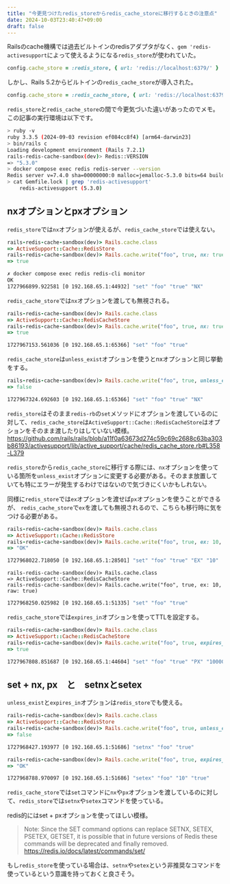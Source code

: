 ```yaml
---
title: "今更見つけたredis_storeからredis_cache_storeに移行するときの注意点"
date: 2024-10-03T23:40:47+09:00
draft: false
---
```



Railsのcache機構では過去ビルトインのredisアダプタがなく、`gem 'redis-activesupport`によって使えるようになる`redis_store`が使われていた。

```ruby
config.cache_store = :redis_store, { url: 'redis://localhost:6379/' }
```

しかし、Rails 5.2からビルトインの`redis_cache_store`が導入された。

```ruby
config.cache_store = :redis_cache_store, { url: 'redis://localhost:6379/' }
```

`redis_store`と`redis_cache_store`の間で今更気づいた違いがあったのでメモ。
この記事の実行環境は以下です。

```bash
> ruby -v
ruby 3.3.5 (2024-09-03 revision ef084cc8f4) [arm64-darwin23]
> bin/rails c
Loading development environment (Rails 7.2.1)
rails-redis-cache-sandbox(dev)> Redis::VERSION
=> "5.3.0"
> docker compose exec redis redis-server --version
Redis server v=7.4.0 sha=00000000:0 malloc=jemalloc-5.3.0 bits=64 build=86eb6afc7b1d3b21
> cat Gemfile.lock | grep 'redis-activesupport'
    redis-activesupport (5.3.0)
```

## nxオプションとpxオプション
`redis_store`では`nx`オプションが使えるが、`redis_cache_store`では使えない。

```ruby
rails-redis-cache-sandbox(dev)> Rails.cache.class
=> ActiveSupport::Cache::RedisStore
rails-redis-cache-sandbox(dev)> Rails.cache.write("foo", true, nx: true, raw: true)
=> true
```

```bash
✗ docker compose exec redis redis-cli monitor
OK
1727966899.922581 [0 192.168.65.1:44932] "set" "foo" "true" "NX"
```

`redis_cache_store`では`nx`オプションを渡しても無視される。

```ruby
rails-redis-cache-sandbox(dev)> Rails.cache.class
=> ActiveSupport::Cache::RedisCacheStore
rails-redis-cache-sandbox(dev)> Rails.cache.write("foo", true, nx: true, raw: true)
=> true
```

```bash
1727967153.561036 [0 192.168.65.1:65366] "set" "foo" "true"
```

`redis_cache_store`は`unless_exist`オプションを使うとnxオプションと同じ挙動をする。

```ruby
rails-redis-cache-sandbox(dev)> Rails.cache.write("foo", true, unless_exist: true, raw: true)
=> false
```

```bash
1727967324.692603 [0 192.168.65.1:65366] "set" "foo" "true" "NX"
```

`redis_store`はそのまま`redis-rb`の`set`メソッドにオプションを渡しているのに対して、`redis_cache_store`は`ActiveSupport::Cache::RedisCacheStore`はオプションをそのまま渡したりはしていない模様。
https://github.com/rails/rails/blob/a11f0a63673d274c59c69c2688c63ba303b86193/activesupport/lib/active_support/cache/redis_cache_store.rb#L358-L379

`redis_store`から`redis_cache_store`に移行する際には、`nx`オプションを使っている箇所を`unless_exist`オプションに変更する必要がある。そのまま放置していても特にエラーが発生するわけではないので気づきにくいかもしれない。

同様に`redis_store`では`ex`オプションを渡せば`px`オプションを使うことができるが、
`redis_cache_store`で`ex`を渡しても無視されるので、こちらも移行時に気をつける必要がある。

```ruby
rails-redis-cache-sandbox(dev)> Rails.cache.class
=> ActiveSupport::Cache::RedisStore
rails-redis-cache-sandbox(dev)> Rails.cache.write("foo", true, ex: 10, raw: true)
=> "OK"
```

```bash
1727968022.718050 [0 192.168.65.1:28501] "set" "foo" "true" "EX" "10"
```

```rubyu
rails-redis-cache-sandbox(dev)> Rails.cache.class
=> ActiveSupport::Cache::RedisCacheStore
rails-redis-cache-sandbox(dev)> Rails.cache.write("foo", true, ex: 10, raw: true)
```

```bash
1727968250.025982 [0 192.168.65.1:51335] "set" "foo" "true"
```

`redis_cache_store`では`expires_in`オプションを使ってTTLを設定する。

```ruby
rails-redis-cache-sandbox(dev)> Rails.cache.class
=> ActiveSupport::Cache::RedisCacheStore
rails-redis-cache-sandbox(dev)> Rails.cache.write("foo", true, expires_in: 10.seconds, raw: true)
=> true
```

```bash
1727967808.851687 [0 192.168.65.1:44604] "set" "foo" "true" "PX" "10000"
```


## set + nx, px　と　setnxとsetex
`unless_exist`と`expires_in`オプションは`redis_store`でも使える。

```ruby
rails-redis-cache-sandbox(dev)> Rails.cache.class
=> ActiveSupport::Cache::RedisStore
rails-redis-cache-sandbox(dev)> Rails.cache.write("foo", true, unless_exist: true, raw: true)
=> false
```

```bash
1727968427.193977 [0 192.168.65.1:51686] "setnx" "foo" "true"
```

```ruby
rails-redis-cache-sandbox(dev)> Rails.cache.write("foo", true, expires_in: 10.seconds, raw: true)
=> "OK"
```

```bash
1727968788.970097 [0 192.168.65.1:51686] "setex" "foo" "10" "true"
```

`redis_cache_store`では`set`コマンドに`nx`や`px`オプションを渡しているのに対して、`redis_store`では`setnx`や`setex`コマンドを使っている。

redis的にはset + pxオプションを使ってほしい模様。
> Note: Since the SET command options can replace SETNX, SETEX, PSETEX, GETSET, it is possible that in future versions of Redis these commands will be deprecated and finally removed.
https://redis.io/docs/latest/commands/set/

もし`redis_store`を使っている場合は、`setnx`や`setex`という非推奨なコマンドを使っているという意識を持っておくと良さそう。





